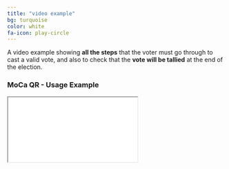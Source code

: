 ```yaml
---
title: "video example"
bg: turquoise
color: white
fa-icon: play-circle
---
```


A video example showing **all the steps** that the voter must go through to cast a valid vote, and also to check that the **vote will be tallied** at the end of the election.

### MoCa QR - Usage Example

<div class="icontain"><iframe src="//www.youtube.com/embed/OjIyG34ggUg" allowfullscreen></iframe></div>